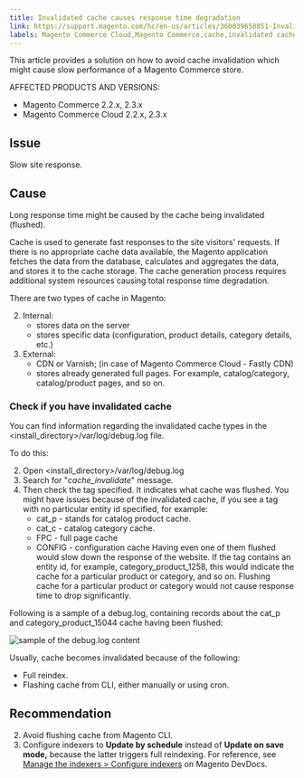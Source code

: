 ```yaml
---
title: Invalidated cache causes response time degradation
link: https://support.magento.com/hc/en-us/articles/360039658851-Invalidated-cache-causes-response-time-degradation
labels: Magento Commerce Cloud,Magento Commerce,cache,invalidated cache,slow response,response time,2.3.x,2.2.x,how to
---
```


This article provides a solution on how to avoid cache invalidation which might cause slow performance of a Magento Commerce store.

 AFFECTED PRODUCTS AND VERSIONS:

 
 * Magento Commerce 2.2.x, 2.3.x
 * Magento Commerce Cloud 2.2.x, 2.3.x
 
 Issue
-----

 Slow site response.

 Cause
-----

 Long response time might be caused by the cache being invalidated (flushed). 

 Cache is used to generate fast responses to the site visitors' requests. If there is no appropriate cache data available, the Magento application fetches the data from the database, calculates and aggregates the data, and stores it to the cache storage. The cache generation process requires additional system resources causing total response time degradation.

  There are two types of cache in Magento:

 
 2. Internal: 
	 * stores data on the server
	 * stores specific data (configuration, product details, category details, etc.) 
 4. External: 
	 * CDN or Varnish; (in case of Magento Commerce Cloud - Fastly CDN)
	 * stores already generated full pages. For example, catalog/category, catalog/product pages, and so on. 
 
 ### Check if you have invalidated cache

 You can find information regarding the invalidated cache types in the <install\_directory>/var/log/debug.log file.

 To do this:

 
 2. Open <install\_directory>/var/log/debug.log 
 4. Search for "*cache\_invalidate*" message. 
 6. Then check the tag specified. It indicates what cache was flushed. You might have issues because of the invalidated cache, if you see a tag with no particular entity id specified, for example: 
	 *  cat\_p - stands for catalog product cache.
	 *  cat\_c - catalog category cache.
	 *  FPC - full page cache
	 *  CONFIG - configuration cache Having even one of them flushed would slow down the response of the website. If the tag contains an entity id, for example, category\_product\_1258, this would indicate the cache for a particular product or category, and so on. Flushing cache for a particular product or category would not cause response time to drop significantly.
 
 Following is a sample of a debug.log, containing records about the cat\_p and category\_product\_15044 cache having been flushed:

 ![sample of the debug.log content](https://support.magento.com/hc/article_attachments/360049391072/debug_log_sample.png)

 Usually, cache becomes invalidated because of the following: 

 
 * Full reindex.
 * Flashing cache from CLI, either manually or using cron.
 
 Recommendation
--------------

 
 2. Avoid flushing cache from Magento CLI. 
 4. Configure indexers to **Update by schedule** instead of **Update on save mode,** because the latter triggers full reindexing. For reference, see [Manage the indexers > Configure indexers](https://devdocs.magento.com/guides/v2.3/config-guide/cli/config-cli-subcommands-index.html#configure-indexers) on Magento DevDocs.
 
